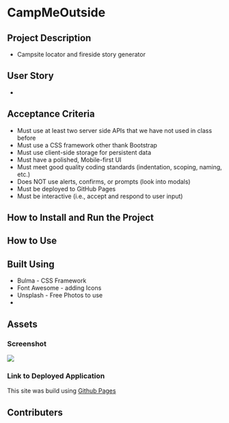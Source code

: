 # CampMeOutside 

## Project Description

* Campsite locator and fireside story generator

## User Story

* 

## Acceptance Criteria

*  Must use at least two server side APIs that we have not used in class before
*  Must use a CSS framework other thank Bootstrap
*  Must use client-side storage for persistent data
*  Must have a polished, Mobile-first UI
*  Must meet good quality coding standards (indentation, scoping, naming, etc.)  
*  Does NOT use alerts, confirms, or prompts (look into modals)
*  Must be deployed to GitHub Pages
*  Must be interactive (i.e., accept and respond to user input)

## How to Install and Run the Project
 
 
## How to Use 
 
 
## Built Using

* Bulma - CSS Framework
* Font Awesome - adding Icons
* Unsplash - Free Photos to use
* 


## Assets 



### Screenshot 

<!-- Make sure to resize the pictures so they fit appropriately  -->
![](./assets/####)

### Link to Deployed Application

<!-- Link -->

This site was build using [Github Pages]()

## Contributers

